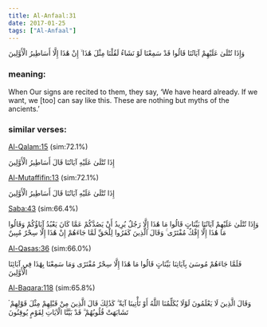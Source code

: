 ```yaml
---
title: Al-Anfaal:31
date: 2017-01-25
tags: ["Al-Anfaal"]
---
```

وَإِذَا تُتْلَىٰ عَلَيْهِمْ آيَاتُنَا قَالُوا قَدْ سَمِعْنَا لَوْ نَشَاءُ لَقُلْنَا مِثْلَ هَٰذَا ۙ إِنْ هَٰذَا إِلَّا أَسَاطِيرُ الْأَوَّلِينَ
### meaning: 
When Our signs are recited to them, they say, ‘We have heard already. If we want, we [too] can say like this. These are nothing but myths of the ancients.’
### similar verses: 

[Al-Qalam:15](/68/15) (sim:72.1%)

إِذَا تُتْلَىٰ عَلَيْهِ آيَاتُنَا قَالَ أَسَاطِيرُ الْأَوَّلِينَ

[Al-Mutaffifin:13](/83/13) (sim:72.1%)

إِذَا تُتْلَىٰ عَلَيْهِ آيَاتُنَا قَالَ أَسَاطِيرُ الْأَوَّلِينَ

[Saba:43](/34/43) (sim:66.4%)

وَإِذَا تُتْلَىٰ عَلَيْهِمْ آيَاتُنَا بَيِّنَاتٍ قَالُوا مَا هَٰذَا إِلَّا رَجُلٌ يُرِيدُ أَنْ يَصُدَّكُمْ عَمَّا كَانَ يَعْبُدُ آبَاؤُكُمْ وَقَالُوا مَا هَٰذَا إِلَّا إِفْكٌ مُفْتَرًى ۚ وَقَالَ الَّذِينَ كَفَرُوا لِلْحَقِّ لَمَّا جَاءَهُمْ إِنْ هَٰذَا إِلَّا سِحْرٌ مُبِينٌ

[Al-Qasas:36](/28/36) (sim:66.0%)

فَلَمَّا جَاءَهُمْ مُوسَىٰ بِآيَاتِنَا بَيِّنَاتٍ قَالُوا مَا هَٰذَا إِلَّا سِحْرٌ مُفْتَرًى وَمَا سَمِعْنَا بِهَٰذَا فِي آبَائِنَا الْأَوَّلِينَ

[Al-Baqara:118](/2/118) (sim:65.8%)

وَقَالَ الَّذِينَ لَا يَعْلَمُونَ لَوْلَا يُكَلِّمُنَا اللَّهُ أَوْ تَأْتِينَا آيَةٌ ۗ كَذَٰلِكَ قَالَ الَّذِينَ مِنْ قَبْلِهِمْ مِثْلَ قَوْلِهِمْ ۘ تَشَابَهَتْ قُلُوبُهُمْ ۗ قَدْ بَيَّنَّا الْآيَاتِ لِقَوْمٍ يُوقِنُونَ
